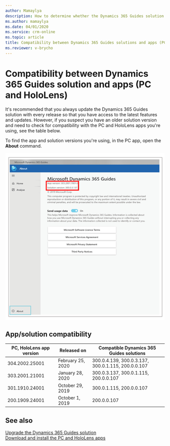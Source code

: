 ```yaml
---
author: Mamaylya
description: How to determine whether the Dynamics 365 Guides solution you're using is compatible with the Dynamics 365 Guides PC and HoloLens app versions
ms.author: mamaylya
ms.date: 04/01/2020
ms.service: crm-online
ms.topic: article
title: Compatibility between Dynamics 365 Guides solutions and apps (PC and HoloLens)
ms.reviewer: v-brycho
---
```


# Compatibility between Dynamics 365 Guides solution and apps (PC and HoloLens)

It's recommended that you always update the Dynamics 365 Guides solution with every release so that you have access to the latest features and updates. However, if you suspect you have an older solution version and need to check for compatibility with the PC and HoloLens apps you're using, see the table below.

To find the app and solution versions you're using, in the PC app, open the **About** command. 

![Version number in About command](media/about-command.PNG "Version number in About command")

## App/solution compatibility

|PC, HoloLens app version|Released on|Compatible Dynamics 365 Guides solutions|
|------------------------|---------------------------|------------------------------------------------------|
|304.2002.25001|February 25, 2020|300.0.4.139, 300.0.3.137, 300.0.1.115, 200.0.0.107|
|303.2001.21001|January 28, 2020|300.0.3.137, 300.0.1.115, 200.0.0.107|
|301.1910.24001|October 29, 2019|300.0.1.115, 200.0.0.107 |
|200.1909.24001|October 1, 2019|200.0.0.107|

## See also

[Upgrade the Dynamics 365 Guides solution](upgrade.md)<br>
[Download and install the PC and HoloLens apps](setup-step-three.md)
